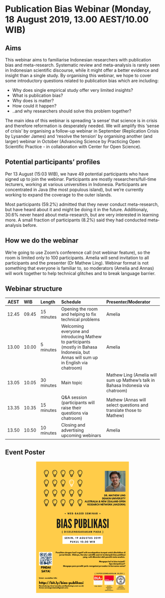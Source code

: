 # Publication Bias Webinar (Monday, 18 August 2019, 13.00 AEST/10.00 WIB)

## Aims

This webinar aims to familiarise Indonesian researchers with publication
bias and meta-research. Systematic review and meta-analysis is rarely
seen in Indonesian scientific discourse, while it might offer a better
evidence and insight than a single study. By organising this webinar, we
hope to cover some introductory questions related to publication bias
which are including:

  - Why does single empirical study offer very limited insights?
  - What is publication bias?
  - Why does is matter?
  - How could it happen?
  - ..and why researchers should solve this problem together?

The main idea of this webinar is spreading ‘a sense’ that science is in
crisis and therefore reformation is desperately needed. We will amplify
this ‘sense of crisis’ by organising a follow-up webinar in September
(Replication Crisis by Lysander James) and ‘resolve the tension’ by
organising another (and larger) webinar in October (Advancing Science by
Practicing Open Scientific Practice - in collaboration with Center for
Open Science).

## Potential participants’ profiles

Per 13 August (15:03 WIB), we have 49 potential participants who have
signed up to join the webinar. Participants are mostly
researchers/full-time lecturers, working at various universities in
Indonesia. Participants are concentrated in Java (the most populous
island), but we’re currently working to expand the coverage to the outer
islands.

Most participants (59.2%) admitted that they never conduct
meta-research, but have heard about it and might be doing it in the
future. Additionaly, 30.6% never heard about meta-research, but are very
interested in learning more. A small fraction of participants (8.2%)
said they had conducted meta-analysis before.

## How we do the webinar

We’re going to use Zoom’s conference call (not webinar feature), so the
room is limited only to 100 participants. Amelia will send invitation to
all participants and the presenter (Dr Mathew Ling). Webinar format is
not something that everyone is familiar to, so moderators (Amelia and
Annas) will work together to help technical glitches and to break
language
barrier.

## Webinar structure

| AEST  | WIB   | Length     | Schedule                                                                                                                              | Presenter/Moderator                                                             |
| ----- | :---- | :--------- | :------------------------------------------------------------------------------------------------------------------------------------ | :------------------------------------------------------------------------------ |
| 12.45 | 09.45 | 15 minutes | Opening the room and helping to fix technical problems                                                                                | Amelia                                                                          |
| 13.00 | 10.00 | 5 minutes  | Welcoming everyone and introducing Mathew to participants (mostly in Bahasa Indonesia, but Annas will sum up in English via chatroom) | Amelia                                                                          |
| 13.05 | 10.05 | 30 minutes | Main topic                                                                                                                            | Mathew Ling (Amelia will sum up Mathew’s talk in Bahasa Indonesia via chatroom) |
| 13.35 | 10.35 | 15 minutes | Q\&A session (participants will raise their questions via chatroom)                                                                   | Mathew (Annas will select questions and translate those to Mathew)              |
| 13.50 | 10.50 | 10 minutes | Closing and advertising upcoming webinars                                                                                             | Amelia                                                                          |

## Event Poster

<center>

<img src="pic/pub-bias-webinar.png" style="width:60%;" class="fancyimage"/>

</center>

